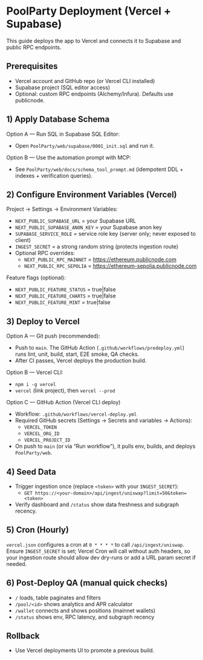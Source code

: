 # PoolParty Deployment (Vercel + Supabase)

This guide deploys the app to Vercel and connects it to Supabase and public RPC endpoints.

## Prerequisites

- Vercel account and GitHub repo (or Vercel CLI installed)
- Supabase project (SQL editor access)
- Optional: custom RPC endpoints (Alchemy/Infura). Defaults use publicnode.

## 1) Apply Database Schema

Option A — Run SQL in Supabase SQL Editor:
- Open `PoolParty/web/supabase/0001_init.sql` and run it.

Option B — Use the automation prompt with MCP:
- See `PoolParty/web/docs/schema_tool_prompt.md` (idempotent DDL + indexes + verification queries).

## 2) Configure Environment Variables (Vercel)

Project → Settings → Environment Variables:

- `NEXT_PUBLIC_SUPABASE_URL` = your Supabase URL
- `NEXT_PUBLIC_SUPABASE_ANON_KEY` = your Supabase anon key
- `SUPABASE_SERVICE_ROLE` = service role key (server only; never exposed to client)
- `INGEST_SECRET` = a strong random string (protects ingestion route)
- Optional RPC overrides:
  - `NEXT_PUBLIC_RPC_MAINNET` = https://ethereum.publicnode.com
  - `NEXT_PUBLIC_RPC_SEPOLIA` = https://ethereum-sepolia.publicnode.com

Feature flags (optional):
- `NEXT_PUBLIC_FEATURE_STATUS` = true|false
- `NEXT_PUBLIC_FEATURE_CHARTS` = true|false
- `NEXT_PUBLIC_FEATURE_MINT` = true|false

## 3) Deploy to Vercel

Option A — Git push (recommended):
- Push to `main`. The GitHub Action (`.github/workflows/predeploy.yml`) runs lint, unit, build, start, E2E smoke, QA checks.
- After CI passes, Vercel deploys the production build.

Option B — Vercel CLI:
- `npm i -g vercel`
- `vercel` (link project), then `vercel --prod`

Option C — GitHub Action (Vercel CLI deploy)
- Workflow: `.github/workflows/vercel-deploy.yml`
- Required GitHub secrets (Settings → Secrets and variables → Actions):
  - `VERCEL_TOKEN`
  - `VERCEL_ORG_ID`
  - `VERCEL_PROJECT_ID`
- On push to `main` (or via “Run workflow”), it pulls env, builds, and deploys `PoolParty/web`.

## 4) Seed Data

- Trigger ingestion once (replace `<token>` with your `INGEST_SECRET`):
  - `GET https://<your-domain>/api/ingest/uniswap?limit=50&token=<token>`
- Verify dashboard and `/status` show data freshness and subgraph recency.

## 5) Cron (Hourly)

`vercel.json` configures a cron at `0 * * * *` to call `/api/ingest/uniswap`.
Ensure `INGEST_SECRET` is set; Vercel Cron will call without auth headers, so your ingestion route should allow dev dry-runs or add a URL param secret if needed.

## 6) Post‑Deploy QA (manual quick checks)

- `/` loads, table paginates and filters
- `/pool/<id>` shows analytics and APR calculator
- `/wallet` connects and shows positions (mainnet wallets)
- `/status` shows env, RPC latency, and subgraph recency

## Rollback

- Use Vercel deployments UI to promote a previous build.
